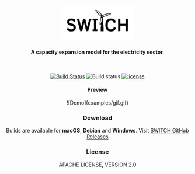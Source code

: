 <div align="center">

<h1>
  <img src="./src/public/assets/img/logo-b.png" alt="SWITCH" width="200">
  <h4>A capacity expansion model for the electricity sector.</h4>
  <br>
</h1>

<p>
  <a href="https://travis-ci.org/LexieCore/test"><img src="https://travis-ci.com/LexieCore/test.svg?token=Hrz4Yuyp2x9BS2wSqwRH&branch=master" alt="Build Status"></a>
  <a ><img src="https://img.shields.io/github/downloads/Switch-Mexico/SWITCH/total.svg" alt="Build status"></a>
  <a href="https://github.com/Switch-Mexico/SWITCH/blob/master/LICENSE"><img src="https://img.shields.io/badge/License-Apache%20v2-pink.svg" alt="license"></a>
</p>

<h4>Preview</h4>
	![Demo](examples/gif.gif)
<h3>Download</h3>
<p>Builds are available for <strong>macOS</strong>, <strong>Debian</strong> and <strong>Windows</strong>. Visit <a href="https://github.com/Switch-Mexico/SWITCH/releases">SWITCH GitHub Releases</a></p>


<h3>License</h3>
<p>APACHE LICENSE, VERSION 2.0</p>

</div>
